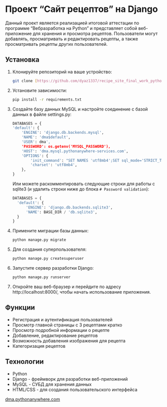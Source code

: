 # Проект “Сайт рецептов” на Django

Данный проект является реализацией итоговой аттестации по программе
“Вебразработка на Python” и представляет собой веб-приложение
для хранения и просмотра рецептов. 
Пользователи могут добавлять, просматривать и редактировать рецепты, 
а также просматривать рецепты других пользователей.

## Установка
1. Клонируйте репозиторий на ваше устройство:

    ```bash
    git clone [https://github.com/dyaz1337/recipe_site_final_work_python_django]
    ```

2. Установите зависимости:

    ```bash
    pip install -r requirements.txt
    ```

3. Создайте базу данных MySQL и настройте соединение с базой данных в файле settings.py:

    ```python
   DATABASES = {
    'default': {
        'ENGINE': 'django.db.backends.mysql',
        'NAME': 'dma$default',
        'USER': dma',
        'PASSWORD': os.getenv('MYSQL_PASSWORD'),
        'HOST': 'dma.mysql.pythonanywhere-services.com',
        'OPTIONS': {
            'init_command': "SET NAMES 'utf8mb4';SET sql_mode='STRICT_TRANS_TABLES'",
            'charset': 'utf8mb4',
        },
    }
   ```
   
   Или можете раскомментировать следующие строки для работы с sqlite3 (и удалить строки ниже до блока `# Password validation`):
   ```python
   DATABASES = {
     'default': {
         'ENGINE': 'django.db.backends.sqlite3',
         'NAME': BASE_DIR / 'db.sqlite3',
     }
   }
   ```
   
4. Примените миграции базы данных:

    ```bash
    python manage.py migrate
    ```

5. Для создания суперпользователя:

    ```bash
    python manage.py createsuperuser
    ```

6. Запустите сервер разработки Django:

    ```bash
    python manage.py runserver
    ```

7. Откройте ваш веб-браузер и перейдите по адресу http://localhost:8000/, чтобы начать использование приложения.

## Функции

- Регистрация и аутентификация пользователей
- Просмотр главной страницы с 3 рецептами кратко
- Просмотр подробной информации о рецепте
- Добавление, редактирование рецептов
- Возможность добавления изображения для рецепта
- Категоризация рецептов

## Технологии

- Python
- Django - фреймворк для разработки веб-приложений
- MySQL - СУБД для хранения данных
- HTML/CSS - для создания пользовательского интерфейса

[dma.pythonanywhere.com](https://dma.pythonanywhere.com/login/?next=/)


